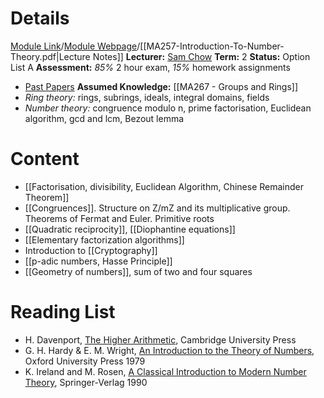 # Details
[Module Link](https://courses.warwick.ac.uk/modules/2024/MA257-10)/[Module Webpage](https://warwick.ac.uk/fac/sci/maths/currentstudents/ughandbook/year2/ma257)/[[MA257-Introduction-To-Number-Theory.pdf|Lecture Notes]]
**Lecturer:** [Sam Chow](https://peoplesearch.warwick.ac.uk/profile/1875090)
**Term:** 2
**Status:** Option List A
**Assessment:** *85%* 2 hour exam, *15%* homework assignments 
- [Past Papers](https://warwick.ac.uk/exampapers?q=MA257)
**Assumed Knowledge:** [[MA267 - Groups and Rings]]
- *Ring theory:* rings, subrings, ideals, integral domains, fields
- *Number theory:* congruence modulo n, prime factorisation, Euclidean algorithm, gcd and lcm, Bezout lemma

# Content 
- [[Factorisation, divisibility, Euclidean Algorithm, Chinese Remainder Theorem]]
- [[Congruences]]. Structure on Z/mZ and its multiplicative group. Theorems of Fermat and Euler. Primitive roots
- [[Quadratic reciprocity]], [[Diophantine equations]]
- [[Elementary factorization algorithms]]
- Introduction to [[Cryptography]]
- [[p-adic numbers, Hasse Principle]]
- [[Geometry of numbers]], sum of two and four squares

# Reading List
- H. Davenport, [The Higher Arithmetic](obsidian://open?vault=Obsidian%20Vault&file=Uni%20Stuff%2FYear%202%2FBooks%2FH.%20Davenport.pdf), Cambridge University Press
- G. H. Hardy & E. M. Wright, [An Introduction to the Theory of Numbers](obsidian://open?vault=Obsidian%20Vault&file=Uni%20Stuff%2FYear%202%2FBooks%2Fhardy-wright-theory_of_numbers.pdf), Oxford University Press 1979
- K. Ireland and M. Rosen, [A Classical Introduction to Modern Number Theory](obsidian://open?vault=Obsidian%20Vault&file=Uni%20Stuff%2FYear%202%2FBooks%2FA%20Classical%20Introduction%20to%20Mo%20-%20Ireland%2C%20Kenneth%20%26%20Rosen%2C%20Mich_4454.pdf), Springer-Verlag 1990